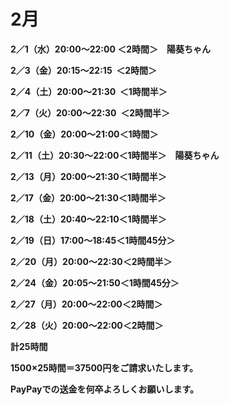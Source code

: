 # 2月

**2／1（水）20:00〜22:00 ＜2時間＞　陽葵ちゃん**

**2／3（金）20:15〜22:15  ＜2時間＞**

**2／4（土）20:00〜21:30  ＜1時間半＞**

**2／7（火）20:00〜22:30  ＜2時間半＞**

**2／10（金）20:00〜21:00＜1時間＞**

**2／11（土）20:30〜22:00＜1時間半＞　陽葵ちゃん**

**2／13（月）20:00〜21:30＜1時間半＞**

**2／17（金）20:00〜21:30＜1時間半＞**

**2／18（土）20:40〜22:10＜1時間半＞**

**2／19（日）17:00〜18:45＜1時間45分＞**

**2／20（月）20:00〜22:30＜2時間半＞**

**2／24（金）20:05〜21:50＜1時間45分＞**

**2／27（月）20:00〜22:00＜2時間＞**

**2／28（火）20:00〜22:00＜2時間＞**

**計25時間**

**1500×25時間＝37500円をご請求いたします。**

**PayPayでの送金を何卒よろしくお願いします。**